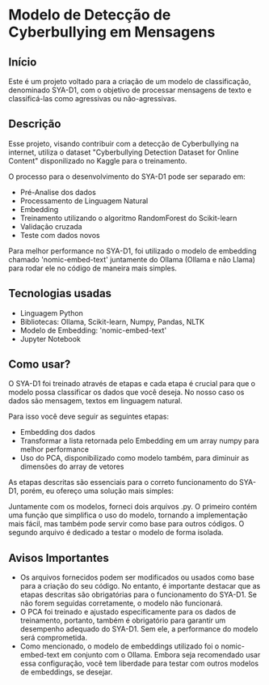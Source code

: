 # Modelo de Detecção de Cyberbullying em Mensagens

## Início

Este é um projeto voltado para a criação de um modelo de classificação, denominado SYA-D1, com o objetivo de processar mensagens de texto e classificá-las como agressivas ou não-agressivas.

## Descrição

Esse projeto, visando contribuir com a detecção de Cyberbullying na internet, utiliza o dataset "Cyberbullying Detection Dataset for Online Content" disponilizado no Kaggle para o treinamento.

O processo para o desenvolvimento do SYA-D1 pode ser separado em:

- Pré-Analise dos dados
- Processamento de Linguagem Natural
- Embedding
- Treinamento utilizando o algoritmo RandomForest do Scikit-learn
- Validação cruzada
- Teste com dados novos

Para melhor performance no SYA-D1, foi utilizado o modelo de embedding chamado 'nomic-embed-text' juntamente do Ollama (Ollama e não Llama) para rodar ele no código de maneira mais simples.


## Tecnologias usadas

- Linguagem Python
- Bibliotecas: Ollama, Scikit-learn, Numpy, Pandas, NLTK
- Modelo de Embedding: 'nomic-embed-text'
- Jupyter Notebook

## Como usar?

O SYA-D1 foi treinado através de etapas e cada etapa é crucial para que o modelo possa classificar os dados que você deseja. No nosso caso os dados são mensagem, textos em linguagem natural.

Para isso você deve seguir as seguintes etapas:

- Embedding dos dados
- Transformar a lista retornada pelo Embedding em um array numpy para melhor performance
- Uso do PCA, disponibilizado como modelo também, para diminuir as dimensões do array de vetores

As etapas descritas são essenciais para o correto funcionamento do SYA-D1, porém, eu ofereço uma solução mais simples:

Juntamente com os modelos, forneci dois arquivos .py. O primeiro contém uma função que simplifica o uso do modelo, tornando a implementação mais fácil, mas também pode servir como base para outros códigos. O segundo arquivo é dedicado a testar o modelo de forma isolada.

## Avisos Importantes

- Os arquivos fornecidos podem ser modificados ou usados como base para a criação do seu código. No entanto, é importante destacar que as etapas descritas são obrigatórias para o funcionamento do SYA-D1. Se não forem seguidas corretamente, o modelo não funcionará.
- O PCA foi treinado e ajustado especificamente para os dados de treinamento, portanto, também é obrigatório para garantir um desempenho adequado do SYA-D1. Sem ele, a performance do modelo será comprometida.
- Como mencionado, o modelo de embeddings utilizado foi o nomic-embed-text em conjunto com o Ollama. Embora seja recomendado usar essa configuração, você tem liberdade para testar com outros modelos de embeddings, se desejar.

